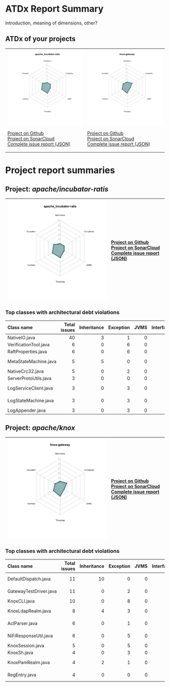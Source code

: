 
# ATDx Report Summary

Introduction, meaning of dimensions, other?

## ATDx of your projects
|||
|-|-|
|<img src="https://github.com/robertoverdecchia/ATDx_report_sandbox/blob/master/plots/apache_incubator-ratis.jpg"/> <p style="text-align:left">[Project on Github](https://github.com/apache/incubator-ratis) <br> [Project on SonarCloud ](https://sonarcloud.io/dashboard?id=apache_incubator-ratis) <br> [Complete issue report (JSON)](https://github.com/robertoverdecchia/ATDx_report_sandbox/blob/master/jsons/apache_incubator-ratis.json)</p>|<img src="https://github.com/robertoverdecchia/ATDx_report_sandbox/blob/master/plots/knox-gateway.jpg"/> <p style="text-align:left">[Project on Github](https://github.com/apache/knox) <br> [Project on SonarCloud ](https://sonarcloud.io/dashboard?id=knox-gateway) <br> [Complete issue report (JSON)](https://github.com/robertoverdecchia/ATDx_report_sandbox/blob/master/jsons/knox-gateway.json)</p>
# Project report summaries
## Project: _apache/incubator-ratis_
|<img src="https://github.com/robertoverdecchia/ATDx_report_sandbox/blob/master/plots/apache_incubator-ratis.jpg"/>|<p style="text-align:left">[Project on Github](https://github.com/apache/incubator-ratis) <br> [Project on SonarCloud ](https://sonarcloud.io/dashboard?id=apache_incubator-ratis) <br> [Complete issue report (JSON)](https://github.com/robertoverdecchia/ATDx_report_sandbox/blob/master/jsons/apache_incubator-ratis.json)</p>
|-|-|
### Top classes with architectural debt violations
| Class name            |   Total issues |   Inheritance |   Exception |   JVMS |   Interface |   Threading |   Complexity | Fully qualified name                                                                    |
|:----------------------|---------------:|--------------:|------------:|-------:|------------:|------------:|-------------:|:----------------------------------------------------------------------------------------|
| NativeIO.java         |             40 |             3 |           1 |      0 |          36 |           0 |            0 | ratis-common/src/main/java/org/apache/ratis/io/nativeio/NativeIO.java                   |
| VerificationTool.java |              6 |             0 |           6 |      0 |           0 |           0 |            0 | ratis-logservice/src/main/java/org/apache/ratis/logservice/tool/VerificationTool.java   |
| RaftProperties.java   |              6 |             0 |           6 |      0 |           0 |           0 |            0 | ratis-common/src/main/java/org/apache/ratis/conf/RaftProperties.java                    |
| MetaStateMachine.java |              5 |             5 |           0 |      0 |           0 |           0 |            0 | ratis-logservice/src/main/java/org/apache/ratis/logservice/server/MetaStateMachine.java |
| NativeCrc32.java      |              5 |             0 |           2 |      0 |           3 |           0 |            0 | ratis-common/src/main/java/org/apache/ratis/util/NativeCrc32.java                       |
| ServerProtoUtils.java |              3 |             0 |           0 |      0 |           3 |           0 |            0 | ratis-server/src/main/java/org/apache/ratis/server/impl/ServerProtoUtils.java           |
| LogServiceClient.java |              3 |             0 |           3 |      0 |           0 |           0 |            0 | ratis-logservice/src/main/java/org/apache/ratis/logservice/api/LogServiceClient.java    |
| LogStateMachine.java  |              3 |             0 |           3 |      0 |           0 |           0 |            0 | ratis-logservice/src/main/java/org/apache/ratis/logservice/server/LogStateMachine.java  |
| LogAppender.java      |              3 |             0 |           3 |      0 |           0 |           0 |            0 | ratis-server/src/main/java/org/apache/ratis/server/impl/LogAppender.java                |

## Project: _apache/knox_
|<img src="https://github.com/robertoverdecchia/ATDx_report_sandbox/blob/master/plots/knox-gateway.jpg"/>|<p style="text-align:left">[Project on Github](https://github.com/apache/knox) <br> [Project on SonarCloud ](https://sonarcloud.io/dashboard?id=knox-gateway) <br> [Complete issue report (JSON)](https://github.com/robertoverdecchia/ATDx_report_sandbox/blob/master/jsons/knox-gateway.json)</p>
|-|-|
### Top classes with architectural debt violations
| Class name             |   Total issues |   Inheritance |   Exception |   JVMS |   Interface |   Threading |   Complexity | Fully qualified name                                                                             |
|:-----------------------|---------------:|--------------:|------------:|-------:|------------:|------------:|-------------:|:-------------------------------------------------------------------------------------------------|
| DefaultDispatch.java   |             11 |            10 |           0 |      0 |           1 |           0 |            0 | gateway-adapter/src/main/java/org/apache/hadoop/gateway/dispatch/DefaultDispatch.java            |
| GatewayTestDriver.java |             11 |             0 |           2 |      0 |           9 |           0 |            0 | gateway-test-release-utils/src/main/java/org/apache/knox/gateway/GatewayTestDriver.java          |
| KnoxCLI.java           |             10 |             0 |           8 |      0 |           2 |           0 |            0 | gateway-server/src/main/java/org/apache/knox/gateway/util/KnoxCLI.java                           |
| KnoxLdapRealm.java     |              8 |             4 |           3 |      0 |           1 |           0 |            0 | gateway-adapter/src/main/java/org/apache/hadoop/gateway/shirorealm/KnoxLdapRealm.java            |
| AclParser.java         |              6 |             0 |           1 |      0 |           5 |           0 |            0 | gateway-provider-security-authz-acls/src/main/java/org/apache/knox/gateway/filter/AclParser.java |
| NiFiResponseUtil.java  |              6 |             0 |           5 |      0 |           1 |           0 |            0 | gateway-service-nifi/src/main/java/org/apache/knox/gateway/dispatch/NiFiResponseUtil.java        |
| KnoxSession.java       |              5 |             0 |           5 |      0 |           0 |           0 |            0 | gateway-shell/src/main/java/org/apache/knox/gateway/shell/KnoxSession.java                       |
| KnoxSh.java            |              4 |             0 |           3 |      0 |           1 |           0 |            0 | gateway-shell/src/main/java/org/apache/knox/gateway/shell/KnoxSh.java                            |
| KnoxPamRealm.java      |              4 |             2 |           1 |      0 |           1 |           0 |            0 | gateway-adapter/src/main/java/org/apache/hadoop/gateway/shirorealm/KnoxPamRealm.java             |
| RegEntry.java          |              4 |             0 |           0 |      0 |           4 |           0 |            0 | gateway-server/src/main/java/org/apache/knox/gateway/services/registry/impl/RegEntry.java        |

